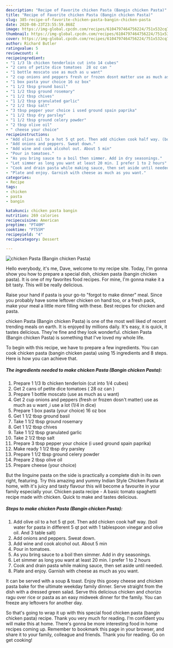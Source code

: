 ```yaml
---
description: "Recipe of Favorite chicken Pasta (Bangin chicken Pasta)"
title: "Recipe of Favorite chicken Pasta (Bangin chicken Pasta)"
slug: 385-recipe-of-favorite-chicken-pasta-bangin-chicken-pasta
date: 2020-08-23T23:55:59.868Z
image: https://img-global.cpcdn.com/recipes/6104797464756224/751x532cq70/chicken-pasta-bangin-chicken-pasta-recipe-main-photo.jpg
thumbnail: https://img-global.cpcdn.com/recipes/6104797464756224/751x532cq70/chicken-pasta-bangin-chicken-pasta-recipe-main-photo.jpg
cover: https://img-global.cpcdn.com/recipes/6104797464756224/751x532cq70/chicken-pasta-bangin-chicken-pasta-recipe-main-photo.jpg
author: Richard Butler
ratingvalue: 5
reviewcount: 4
recipeingredient:
- "1 1/3 lb chicken tenderloin cut into 14 cubes"
- "2 cans of petite dice tomatoes  28 oz can "
- "1 bottle moscato use as much as u want"
- "2 cup onions and peppers fresh or frozen dosnt matter use as much as u want i use a lot 14 in dice"
- "1 box pasta your choice 16 oz box"
- "1 1/2 tbsp ground basil"
- "1 1/2 tbsp ground rosemary"
- "1 1/2 tbsp chives"
- "1 1/2 tbsp granulated garlic"
- "2 1/2 tbsp salt"
- "3 tbsp pepper your choice i used ground spain paprika"
- "1 1/2 tbsp dry parsley"
- "1 1/2 tbsp ground celery powder"
- "2 tbsp olive oil"
- " cheese your choice"
recipeinstructions:
- "Add olive oil to a hot 5 qt pot. Then add chicken cook half way. (boil water for pasta in different 5 qt pot with 1 tablespoon vinegar and olive oil. And 3 table salt)"
- "Add onions and peppers. Sweat down."
- "Add wine and cook alcohol out. About 5 min"
- "Pour in tomatoes."
- "As you bring sauce to a boil then simmer. Add in dry seasonings."
- "Let simmer as long you want at least 20 min. I prefer 1 to 2 hours"
- "Cook and drain pasta while making sauce, then set aside until needed."
- "Plate and enjoy. Garnish with cheese as much as you want."
categories:
- Recipe
tags:
- chicken
- pasta
- bangin

katakunci: chicken pasta bangin 
nutrition: 269 calories
recipecuisine: American
preptime: "PT40M"
cooktime: "PT55M"
recipeyield: "4"
recipecategory: Dessert

---
```



![chicken Pasta (Bangin chicken Pasta)](https://img-global.cpcdn.com/recipes/6104797464756224/751x532cq70/chicken-pasta-bangin-chicken-pasta-recipe-main-photo.jpg)

Hello everybody, it's me, Dave, welcome to my recipe site. Today, I'm gonna show you how to prepare a special dish, chicken pasta (bangin chicken pasta). It is one of my favorites food recipes. For mine, I'm gonna make it a bit tasty. This will be really delicious.

Raise your hand if pasta is your go-to &#34;forgot to make dinner&#34; meal. Since you probably have some leftover chicken on hand too, or a fresh pack, make your meal a little more filling with these. Best recipes for chicken and pasta.

chicken Pasta (Bangin chicken Pasta) is one of the most well liked of recent trending meals on earth. It is enjoyed by millions daily. It's easy, it is quick, it tastes delicious. They're fine and they look wonderful. chicken Pasta (Bangin chicken Pasta) is something that I've loved my whole life.


To begin with this recipe, we have to prepare a few ingredients. You can cook chicken pasta (bangin chicken pasta) using 15 ingredients and 8 steps. Here is how you can achieve that.

<!--inarticleads1-->

##### The ingredients needed to make chicken Pasta (Bangin chicken Pasta):

1. Prepare 1 1/3 lb chicken tenderloin (cut into 1/4 cubes)
1. Get 2 cans of petite dice tomatoes ( 28 oz can )
1. Prepare 1 bottle moscato (use as much as u want)
1. Get 2 cup onions and peppers (fresh or frozen dosn&#39;t matter) use as much as u want ,i use a lot (1/4 in dice)
1. Prepare 1 box pasta (your choice) 16 oz box
1. Get 1 1/2 tbsp ground basil
1. Take 1 1/2 tbsp ground rosemary
1. Get 1 1/2 tbsp chives
1. Take 1 1/2 tbsp granulated garlic
1. Take 2 1/2 tbsp salt
1. Prepare 3 tbsp pepper your choice (i used ground spain paprika)
1. Make ready 1 1/2 tbsp dry parsley
1. Prepare 1 1/2 tbsp ground celery powder
1. Prepare 2 tbsp olive oil
1. Prepare  cheese (your choice)


But the linguine pasta on the side is practically a complete dish in its own right, featuring. Try this amazing and yummy Indian Style Chicken Pasta at home, with it&#39;s juicy and tasty flavour this will become a favourite in your family especially your. Chicken pasta recipe - A basic tomato spaghetti recipe made with chicken. Quick to make and tastes delicious. 

<!--inarticleads2-->

##### Steps to make chicken Pasta (Bangin chicken Pasta):

1. Add olive oil to a hot 5 qt pot. Then add chicken cook half way. (boil water for pasta in different 5 qt pot with 1 tablespoon vinegar and olive oil. And 3 table salt)
1. Add onions and peppers. Sweat down.
1. Add wine and cook alcohol out. About 5 min
1. Pour in tomatoes.
1. As you bring sauce to a boil then simmer. Add in dry seasonings.
1. Let simmer as long you want at least 20 min. I prefer 1 to 2 hours
1. Cook and drain pasta while making sauce, then set aside until needed.
1. Plate and enjoy. Garnish with cheese as much as you want.


It can be served with a soup &amp; toast. Enjoy this gooey cheese and chicken pasta bake for the ultimate weekday family dinner. Serve straight from the dish with a dressed green salad. Serve this delicious chicken and chorizo ragu over rice or pasta as an easy midweek dinner for the family. You can freeze any leftovers for another day. 

So that's going to wrap it up with this special food chicken pasta (bangin chicken pasta) recipe. Thank you very much for reading. I'm confident you will make this at home. There's gonna be more interesting food in home recipes coming up. Remember to bookmark this page in your browser, and share it to your family, colleague and friends. Thank you for reading. Go on get cooking!
